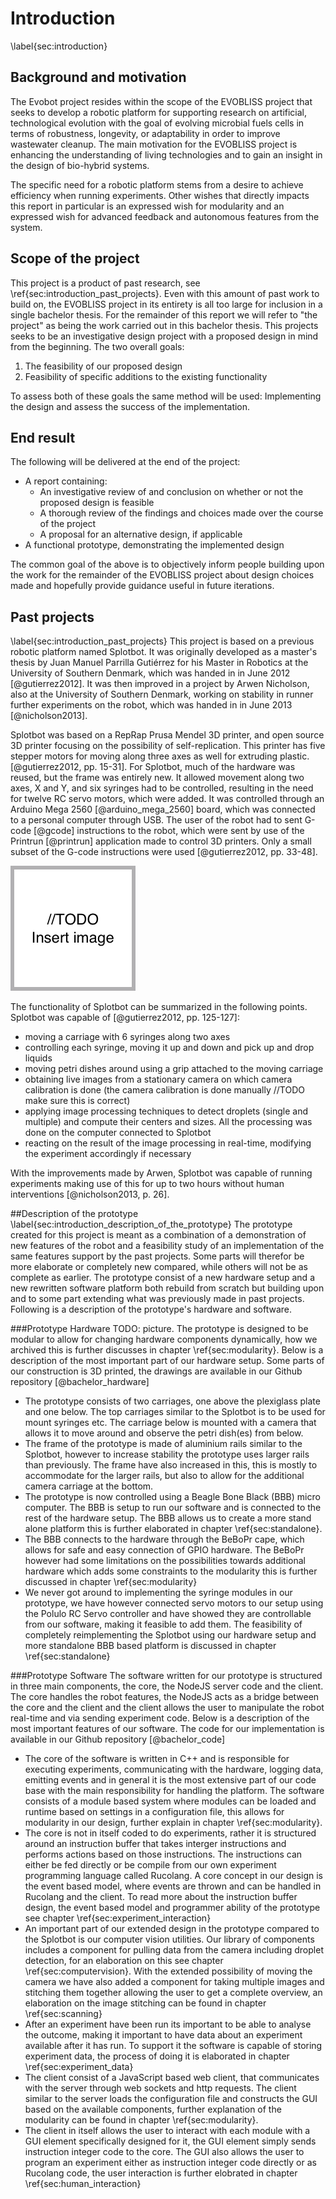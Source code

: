 # Introduction
\label{sec:introduction}

## Background and motivation

The Evobot project resides within the scope of the EVOBLISS project
that seeks to develop a robotic platform for supporting research on
artificial, technological evolution with the goal of evolving microbial
fuels cells in terms of robustness, longevity, or adaptability in order
to improve wastewater cleanup. The main motivation for the EVOBLISS project is
enhancing the understanding of living technologies and to gain an
insight in the design of bio-hybrid systems.

The specific need for a robotic platform stems from a desire to achieve
efficiency when running experiments. Other wishes that directly impacts
this report in particular is an expressed wish for modularity and an
expressed wish for advanced feedback and autonomous features from the system.

## Scope of the project

This project is a product of past research, see \ref{sec:introduction_past_projects}. 
Even with this amount of past work to build on, the EVOBLISS project in its entirety is
all too large for inclusion in a single bachelor thesis. For the remainder of
this report we will refer to "the project" as being the work carried out in this
bachelor thesis. This projects seeks to be an investigative design
project with a proposed design in mind from the beginning. The two overall goals:

1. The feasibility of our proposed design
2. Feasibility of specific additions to the existing functionality

To assess both of these goals the same method will be used: Implementing the
design and assess the success of the implementation.

## End result

The following will be delivered at the end of the project:

- A report containing:
	- An investigative review of and conclusion on whether or not the
	proposed design is feasible
	- A thorough review of the findings and choices made over the course of
	the project
	- A proposal for an alternative design, if applicable
- A functional prototype, demonstrating the implemented design

The common goal of the above is to objectively inform people building upon the
work for the remainder of the EVOBLISS project about design choices made and
hopefully provide guidance useful in future iterations.

## Past projects
\label{sec:introduction_past_projects} This project is based on a previous
robotic platform named Splotbot. It was originally developed as a master's
thesis by Juan Manuel Parrilla Gutiérrez for his Master in Robotics at the
University of Southern Denmark, which was handed in in June 2012
[@gutierrez2012]. It was then improved in a project by Arwen Nicholson,
also at the University of Southern Denmark, working on stability in runner
further experiments on the robot, which was handed in in June 2013
[@nicholson2013].

Splotbot was based on a RepRap Prusa Mendel 3D printer, and open source 3D
printer focusing on the possibility of self-replication. This printer has five
stepper motors for moving along three axes as well for extruding plastic.
[@gutierrez2012, pp. 15-31]. For Splotbot, much of the hardware was reused, but
the frame was entirely new. It allowed movement along two axes, X and Y, and six
syringes had to be controlled, resulting in the need for twelve RC servo motors,
which were added. It was controlled through an Arduino Mega 2560 [@arduino_mega_2560]
board, which was connected to a personal computer through USB. The user of the
robot had to sent G-code [@gcode] instructions to the robot, which were sent by
use of the Printrun [@printrun] application made to control 3D printers. Only a
small subset of the G-code instructions were used [@gutierrez2012, pp. 33-48].

![A picture of Splotbot on which EvoBot is based.\label{fig:splotbot}](images/todo.png)

The functionality of Splotbot can be summarized in the following points.
Splotbot was capable of [@gutierrez2012, pp. 125-127]:

- moving a carriage with 6 syringes along two axes
- controlling each syringe, moving it up and down and pick up and drop liquids
- moving petri dishes around using a grip attached to the moving carriage
- obtaining live images from a stationary camera on which camera calibration is
  done (the camera calibration is done manually //TODO make sure this is
  correct)
- applying image processing techniques to detect droplets (single and multiple)
  and compute their centers and sizes. All the processing was done on the
  computer connected to Splotbot 
- reacting on the result of the image processing in real-time, modifying the
  experiment accordingly if necessary

With the improvements made by Arwen, Splotbot was capable of running
experiments making use of this for up to two hours without human interventions
[@nicholson2013, p. 26].

##Description of the prototype
\label{sec:introduction_description_of_the_prototype}
The prototype created for this project is meant as a combination of a
demonstration of new features of the robot and a feasibility study of an
implementation of the same features support by the past projects. Some parts
will therefor be more elaborate or completely new compared, while others will
not be as complete as earlier. The prototype consist of a new hardware setup and
a new rewritten software platform both rebuild from scratch but building upon
and to some part extending what was previously made in past projects. Following
is a description of the prototype's hardware and software.

###Prototype Hardware
TODO: picture.
The prototype is designed to be modular to allow for changing hardware
components dynamically, how we archived this is further discusses in chapter
\ref{sec:modularity}. Below is a description of the most important part of our
hardware setup. Some parts of our construction is 3D printed, the drawings are
available in our Github repository [@bachelor_hardware]

- The prototype consists of two carriages, one above the plexiglass plate and
  one below. The top carriages similar to the Splotbot is to be used for mount
  syringes etc. The carriage below is mounted with a camera that allows it to
  move around and observe the petri dish(es) from below. 
- The frame of the prototype is made of aluminium rails similar to the Splotbot,
  however to increase stability the prototype uses larger rails than previously.
  The frame have also increased in this, this is mostly to accommodate for the
  larger rails, but also to allow for the additional camera carriage at the
  bottom.
- The prototype is now controlled using a Beagle Bone Black (BBB) micro
  computer. The BBB is setup to run our software and is connected to the
  rest of the hardware setup. The BBB allows us to create a more stand alone
  platform this is further elaborated in chapter \ref{sec:standalone}. 
- The BBB connects to the hardware through the BeBoPr cape, which allows for
  safe and easy connection of GPIO hardware. The BeBoPr however had some
  limitations on the possibilities towards additional hardware which adds some
  constraints to the modularity this is further discussed in chapter
  \ref{sec:modularity}
- We never got around to implementing the syringe modules in our prototype, we
  have however connected servo motors to our setup using the Polulo RC Servo
  controller and have showed they are controllable from our software, making it
  feasible to add them. The feasibility of completely reimplementing the
  Splotbot using our hardware setup and more standalone BBB based platform is
  discussed in chapter \ref{sec:standalone}

###Prototype Software
The software written for our prototype is structured in three main components,
the core, the NodeJS server code and the client. The core handles the robot
features, the NodeJS acts as a bridge between the core and the client and the
client allows the user to manipulate the robot real-time and via sending
experiment code. Below is a description of the most important features of our
software. The code for our implementation is available in our Github repository
[@bachelor_code]

- The core of the software is written in C++ and is responsible for executing
  experiments, communicating with the hardware, logging data, emitting events
  and in general it is the most extensive part of our code base with the main
  responsibility for handling the platform. The software consists of a module
  based system where modules can be loaded and runtime based on settings in a
  configuration file, this allows for modularity in our design, further explain
  in chapter \ref{sec:modularity}. 
- The core is not in itself coded to do experiments, rather it is structured
  around an instruction buffer that takes interger instructions and performs
  actions based on those instructions. The instructions can either be fed
  directly or be compile from our own experiment programming language called
  Rucolang. A core concept in our design is the event based model, where events
  are thrown and can be handled in Rucolang and the client. To read more about
  the instruction buffer design, the event based model and programmer ability of
  the prototype see chapter \ref{sec:experiment_interaction} 
- An important part of our extended design in the prototype compared to the
  Splotbot is our computer vision utilities. Our library of components includes
  a component for pulling data from the camera including droplet detection, for
  an elaboration on this see chapter \ref{sec:computervision}.  With the
  extended possibility of moving the camera we have also added a component for
  taking multiple images and stitching them together allowing the user to get a
  complete overview, an elaboration on the image stitching can be found in
  chapter \ref{sec:scanning}
- After an experiment have been run its important to be able to analyse the
  outcome, making it important to have data about an experiment available after
  it has run. To support it the software is capable of storing experiment data,
  the process of doing it is elaborated in chapter \ref{sec:experiment_data}
- The client consist of a JavaScript based web client, that communicates with
  the server through web sockets and http requests. The client similar to the
  server loads the configuration file and constructs the GUI based on the
  available components, further explanation of the modularity can be found in
  chapter \ref{sec:modularity}. 
- The client in itself allows the user to interact with each module with a GUI
  element specifically designed for it, the GUI element simply sends instruction
  integer code to the core. The GUI also allows the user to program an
  experiment either as instruction integer code directly or as Rucolang code,
  the user interaction is further elobrated in chapter
  \ref{sec:human_interaction}
